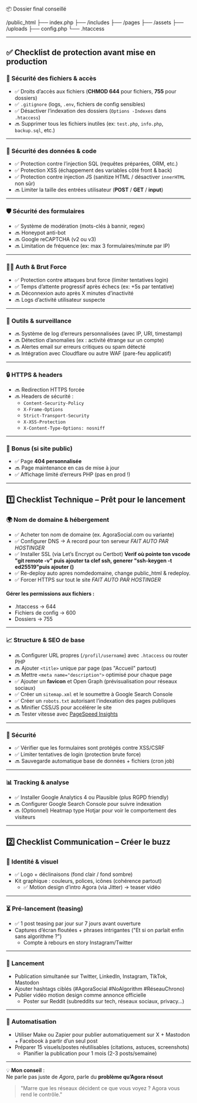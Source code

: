 📦 Dossier final conseillé

/public_html
  ├── index.php
  ├── /includes
  ├── /pages
  ├── /assets
  ├── /uploads
  ├── config.php
  └── .htaccess


---

## ✅ Checklist de protection avant mise en production

### 🔐 Sécurité des fichiers & accès
- ✅ Droits d’accès aux fichiers (**CHMOD 644** pour fichiers, **755** pour dossiers)
- ✅ `.gitignore` (logs, `.env`, fichiers de config sensibles)
- ✅ Désactiver l’indexation des dossiers (`Options -Indexes` dans `.htaccess`)
- 🔜 Supprimer tous les fichiers inutiles (ex: `test.php`, `info.php`, `backup.sql`, etc.)

---

### 🧱 Sécurité des données & code
- ✅ Protection contre l’injection SQL (requêtes préparées, ORM, etc.)
- ✅ Protection XSS (échappement des variables côté front & back)
- ✅ Protection contre injection JS (sanitize HTML / désactiver `innerHTML` non sûr)
- 🔜 Limiter la taille des entrées utilisateur (**POST** / **GET** / **input**)

---

### 🛡️ Sécurité des formulaires
- ✅ Système de modération (mots-clés à bannir, regex)
- 🔜 Honeypot anti-bot
- 🔜 Google reCAPTCHA (v2 ou v3)
- 🔜 Limitation de fréquence (ex: max 3 formulaires/minute par IP)

---

### 👮‍♂️ Auth & Brut Force
- ✅ Protection contre attaques brut force (limiter tentatives login)
- ✅ Temps d’attente progressif après échecs (ex: +5s par tentative)
- 🔜 Déconnexion auto après X minutes d’inactivité
- 🔜 Logs d’activité utilisateur suspecte

---

### 🧰 Outils & surveillance
- 🔜 Système de log d’erreurs personnalisées (avec IP, URI, timestamp)
- 🔜 Détection d’anomalies (ex : activité étrange sur un compte)
- 🔜 Alertes email sur erreurs critiques ou spam détecté
- 🔜 Intégration avec Cloudflare ou autre WAF (pare-feu applicatif)

---

### 🔒 HTTPS & headers
- 🔜 Redirection HTTPS forcée
- 🔜 Headers de sécurité :
  - `Content-Security-Policy`
  - `X-Frame-Options`
  - `Strict-Transport-Security`
  - `X-XSS-Protection`
  - `X-Content-Type-Options: nosniff`

---

### 🎁 Bonus (si site public)
- ✅ Page **404 personnalisée**
- 🔜 Page maintenance en cas de mise à jour
- ✅ Affichage limité d’erreurs PHP (pas en prod !)

---

## 1️⃣ Checklist Technique – Prêt pour le lancement

### 🌍 Nom de domaine & hébergement
- ✅ Acheter ton nom de domaine (ex. AgoraSocial.com ou variante)
- ✅ Configurer DNS → A record pour ton serveur *FAIT AUTO PAR HOSTINGER*
- ✅ Installer SSL (via Let’s Encrypt ou Certbot) **Verif  où pointe ton vscode "git remote -v" puis ajouter ta clef ssh, generer "ssh-keygen -t ed25519"puis ajouter ()**
 - ✅ Re-deploy auto apres nomdedomaine, change public_html & redeploy.
- ✅ Forcer HTTPS sur tout le site *FAIT AUTO PAR HOSTINGER*

#### Gérer les permissions aux fichiers :
 - .htaccess → 644
 - Fichiers de config → 600
 - Dossiers → 755

---

### 📈 Structure & SEO de base
- 🔜 Configurer URL propres (`/profil/username`) avec `.htaccess` ou router PHP
- 🔜 Ajouter `<title>` unique par page (pas "Accueil" partout)
- 🔜 Mettre `<meta name="description">` optimisé pour chaque page
- ✅ Ajouter un **favicon** et Open Graph (prévisualisation pour réseaux sociaux)
- ✅ Créer un `sitemap.xml` et le soumettre à Google Search Console
- ✅ Créer un `robots.txt` autorisant l’indexation des pages publiques
- 🔜 Minifier CSS/JS pour accélérer le site
- 🔜 Tester vitesse avec [PageSpeed Insights](https://pagespeed.web.dev/)

---

### 🔐 Sécurité
- ✅ Vérifier que les formulaires sont protégés contre XSS/CSRF
- ✅ Limiter tentatives de login (protection brute force)
- 🔜 Sauvegarde automatique base de données + fichiers (cron job)

---

### 📊 Tracking & analyse
- ✅ Installer Google Analytics 4 ou Plausible (plus RGPD friendly)
- 🔜 Configurer Google Search Console pour suivre indexation
- 🔜 (Optionnel) Heatmap type Hotjar pour voir le comportement des visiteurs

---

## 2️⃣ Checklist Communication – Créer le buzz

### 🎨 Identité & visuel
- ✅ Logo + déclinaisons (fond clair / fond sombre)
- Kit graphique : couleurs, polices, icônes (cohérence partout)
  - ✅ Motion design d’intro Agora (via Jitter) → teaser vidéo

---

### ⏳ Pré-lancement (teasing)
- ✅ 1 post teasing par jour sur 7 jours avant ouverture
- Captures d’écran floutées + phrases intrigantes ("Et si on parlait enfin sans algorithme ?")
  - Compte à rebours en story Instagram/Twitter

---

### 🚀 Lancement
- Publication simultanée sur Twitter, LinkedIn, Instagram, TikTok, Mastodon
- Ajouter hashtags ciblés (#AgoraSocial #NoAlgorithm #RéseauChrono)
- Publier vidéo motion design comme annonce officielle
  - Poster sur Reddit (subreddits sur tech, réseaux sociaux, privacy…)

---

### 🤖 Automatisation
- Utiliser Make ou Zapier pour publier automatiquement sur X + Mastodon + Facebook à partir d’un seul post
- Préparer 15 visuels/postes réutilisables (citations, astuces, screenshots)
  - Planifier la publication pour 1 mois (2-3 posts/semaine)

---

💡 **Mon conseil** :  
Ne parle pas juste de *Agora*, parle du **problème qu’Agora résout**  
> "Marre que les réseaux décident ce que vous voyez ? Agora vous rend le contrôle."
